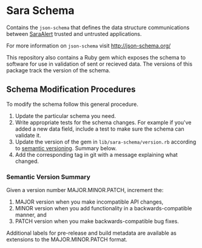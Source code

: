 # Sara Schema

Contains the `json-schema` that defines the data structure communications
between [SaraAlert](https://github.com/SaraAlert/SaraAlert) trusted and untrusted applications.

For more information on `json-schema` visit http://json-schema.org/

This repository also contains a Ruby gem which exposes the schema to
software for use in validation of sent or recieved data. The versions of this package track the version of the schema.

## Schema Modification Procedures

To modify the schema follow this general procedure.

1. Update the particular schema you need.
1. Write appropriate tests for the schema changes. For example if you've added a new data field, include a test to make sure the schema can validate it.
1. Update the version of the gem in `lib/sara-schema/version.rb` according to [semantic versioning](https://semver.org). Summary below.
1. Add the corresponding tag in git with a message explaining what changed.

### Semantic Version Summary

Given a version number MAJOR.MINOR.PATCH, increment the:

1. MAJOR version when you make incompatible API changes,
1. MINOR version when you add functionality in a backwards-compatible manner, and
1. PATCH version when you make backwards-compatible bug fixes.

Additional labels for pre-release and build metadata are available as extensions to the MAJOR.MINOR.PATCH format.
